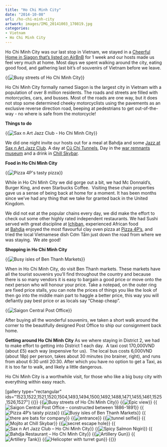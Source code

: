 ```yaml
---
title: "Ho Chi Minh City"
date: "2014-10-08"
url: /ho-chi-minh-city
artwork: images/IMG_20141003_170819.jpg
categories:
- Vietnam
- Ho Chi Minh City
---
```


Ho Chi Minh City was our last stop in Vietnam, we stayed in a [Cheerful Home in Siagon that’s listed on AirBnB](https://www.airbnb.co.uk/rooms/3864609) for 1 week and our hosts made us feel very much at home. Most days we spent walking around the city, eating good food, and gathering last bit’s of souvenirs of Vietnam before we leave.

{{<img src="images/IMG_20141003_170819-1024x576.jpg" title="Busy streets of Ho Chi Minh City">}}

Ho Chi Minh City formally named Siagon is the largest city in Vietnam with a population of over 8 million residents. The roads and streets are filled with motorcycles, cars, and busses. Most of the roads are one way, but it does not stop some determined cheeky motorcyclists using the pavements as an exclusive reverse direction road, beeping at pedestrians to get out-of-the-way - no where is safe from the motorcycle!

**Things to do**

{{<img src="images/IMG_20141004_211313-1024x583.jpg" title="Sax n Art Jazz Club - Ho Chi Minh City">}}

We did one night invite our hosts out for a meal at Bahdja and some [Jazz at Sax n Art Jazz Club](http://gonetraveling.me/2014/10/sax-n-art-jazz-club/). A day at [Củ Chi Tunnels](http://gonetraveling.me/2014/10/cu-chi-tunnels/), Day in the [war remnants museum](http://www.baotangchungtichchientranh.vn/) and a drink in [Chill Skybar](http://gonetraveling.me/2014/10/chill-skybar/ "Chill Skybar").

**Food in Ho Chi Minh City**

{{<img src="images/IMG_20141005_1713312-1024x583.jpg" title="Pizza 4P's tasty pizza">}}

While in Ho Chi Minh City we did gorge out a bit, we had Mc Donnald’s, Burger King, and even Starbucks Coffee.  Visiting these chain properties gave us a sense of being back at home for a moment. It has been months since we’ve had any thing that we take for granted back in the United Kingdom.

We did not eat at the popular chains every day, we did make the effort to check out some other highly rated independent restaurants. We had Sushi served with great discipline at [Ichiban](http://gonetraveling.me/2014/10/ichiban-sushi/), experienced African food at [Bahdja](http://gonetraveling.me/2014/10/bahdja-restaurant/) enjoyed the most flavourful clay oven pizza at [Pizza 4P’s](http://gonetraveling.me/2014/10/pizza-4ps/), and tried the local Vietnamese dish Cơm Tấm just down the road from where we was staying.  We ate good!

**Shopping in Ho Chi Minh City**

{{<img src="images/IMG_20141005_141033-1024x583.jpg" title="Busy isles of Ben Thanh Markets">}}

When in Ho Chi Minh City, do visit Ben Thanh markets. These markets have all the tourist souvenirs you’ll find throughout the country and because there is so many vendors it is easy to bargain a good price or move onto the next person who will honour your price. Take a notepad, on the outer ring are fixed price stalls, you can note the prices of things you like the look of then go into the middle main part to haggle a better price, this way you will defiantly pay best price or as locals say “Cheap cheap”.

{{<img src="images/PANO_20141005_133245-1024x699.jpg" title="Saigon Central Post Office">}}

After buying all the wonderful souvenirs, we taken a short walk around the corner to the beautifully designed Post Office to ship our consignment back home.

**Getting around Ho Chi Minh City** As we where staying in District 2, we had to make effort to getting into District 1 each day.  A taxi cost 170,000VND (about £5) each way (expensive for us).  The local bus costs 6,000VND (about 18p) per person, takes about 30 minutes (no brainer, right), and runs from about 6:30 until 20:30. After which you have no option to get a Taxi, as it is too far to walk, and likely a little dangerous.

Ho Chi Minh City is a worthwhile visit, for those who like a big busy city with everything within easy reach.

\[gallery type="rectangular" ids="1523,1522,1521,1520,1504,1493,1494,1500,1492,1488,1471,1455,1461,1525,1526,1527"\]
{{<gallery>}}
  {{<img src="images/IMG_20141003_170819.jpg" title="Busy streets of Ho Chi Minh City" oriantation="large">}}
  {{<img src="images/DSC_0134.jpg" title="Epic view" oriantation="portrait">}}
  {{<img src="images/PANO_20141005_133245.jpg" title="Saigon Central Post Office &#8211; constructed between 1886-1891">}}
  {{<img src="images/IMG_20141005_1713312.jpg" title="Pizza 4P&#8217;s taisty pizza">}}
  {{<img src="images/IMG_20141005_141033.jpg" title="Busy isles of Ben Thanh Markets">}}
  {{<img src="images/DSC01588.jpg" title="there are bats for company">}}
  {{<img src="images/DSC01589.jpg" title="entrance">}}
  {{<img src="images/DSC01586.jpg" title="tunnel selfie" oriantation="portrait">}}
  {{<img src="images/IMG_5375.jpg" title="Mojito at Chill Skybar">}}
  {{<img src="images/DSC01554.jpg" title="secret escape hole">}}
  {{<img src="images/IMG_20141004_211313.jpg" title="Sax n Art Jazz Club &#8211; Ho Chi Minh City" oriantation="large">}}
  {{<img src="images/IMG_5372.jpg" title="Spicy Salmon Nigiri">}}
  {{<img src="images/IMG_20141004_202147.jpg" title="Bahdja Restaurant &#8211; Ho Chi Minh City">}}
  {{<img src="images/DSC01596.jpg" title="Artillery Gun">}}
  {{<img src="images/DSC01599.jpg" title="Artillery Tank">}}
  {{<img src="images/DSC01603.jpg" title="Helicopter with turret gun">}}
{{</gallery>}}
